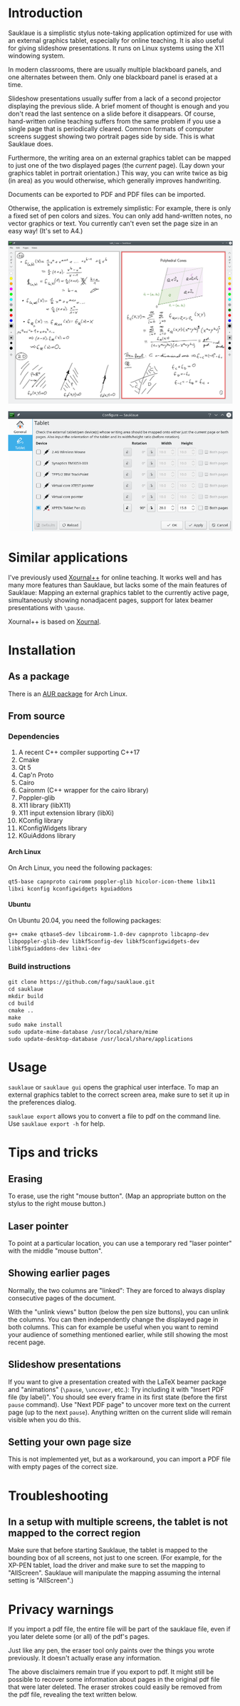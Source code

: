 # Introduction

Sauklaue is a simplistic stylus note-taking application optimized for use with an external graphics tablet, especially for online teaching. It is also useful for giving slideshow presentations. It runs on Linux systems using the X11 windowing system.

In modern classrooms, there are usually multiple blackboard panels, and one alternates between them. Only one blackboard panel is erased at a time.

Slideshow presentations usually suffer from a lack of a second projector displaying the previous slide. A brief moment of thought is enough and you don't read the last sentence on a slide before it disappears. Of course, hand-written online teaching suffers from the same problem if you use a single page that is periodically cleared. Common formats of computer screens suggest showing two portrait pages side by side. This is what Sauklaue does.

Furthermore, the writing area on an external graphics tablet can be mapped to just one of the two displayed pages (the _current_ page). (Lay down your graphics tablet in portrait orientation.) This way, you can write twice as big (in area) as you would otherwise, which generally improves handwriting.

Documents can be exported to PDF and PDF files can be imported.

Otherwise, the application is extremely simplistic: For example, there is only a fixed set of pen colors and sizes. You can only add hand-written notes, no vector graphics or text. You currently can't even set the page size in an easy way! (It's set to A4.)

![Screenshot](docs/screenshot1.png?raw=true)

![Screenshot](docs/screenshot2.png?raw=true)

# Similar applications

I've previously used [Xournal++](<https://xournalpp.github.io/>) for online teaching. It works well and has many more features than Sauklaue, but lacks some of the main features of Sauklaue: Mapping an external graphics tablet to the currently active page, simultaneously showing nonadjacent pages, support for latex beamer presentations with `\pause`.

Xournal++ is based on [Xournal](<https://sourceforge.net/projects/xournal/>).

# Installation

## As a package

There is an [AUR package](https://aur.archlinux.org/packages/sauklaue/) for Arch Linux.

## From source

### Dependencies

1. A recent C++ compiler supporting C++17
1. Cmake
1. Qt 5
1. Cap'n Proto
1. Cairo
1. Cairomm (C++ wrapper for the cairo library)
1. Poppler-glib
1. X11 library (libX11)
1. X11 input extension library (libXi)
1. KConfig library
1. KConfigWidgets library
1. KGuiAddons library

#### Arch Linux

On Arch Linux, you need the following packages:

```
qt5-base capnproto cairomm poppler-glib hicolor-icon-theme libx11 libxi kconfig kconfigwidgets kguiaddons
```

#### Ubuntu

On Ubuntu 20.04, you need the following packages:

```
g++ cmake qtbase5-dev libcairomm-1.0-dev capnproto libcapnp-dev libpoppler-glib-dev libkf5config-dev libkf5configwidgets-dev libkf5guiaddons-dev libxi-dev
```

### Build instructions

```
git clone https://github.com/fagu/sauklaue.git
cd sauklaue
mkdir build
cd build
cmake ..
make
sudo make install
sudo update-mime-database /usr/local/share/mime
sudo update-desktop-database /usr/local/share/applications
```

# Usage

`sauklaue` or `sauklaue gui` opens the graphical user interface. To map an external graphics tablet to the correct screen area, make sure to set it up in the preferences dialog.

`sauklaue export` allows you to convert a file to pdf on the command line. Use `sauklaue export -h` for help.

# Tips and tricks

## Erasing

To erase, use the right "mouse button". (Map an appropriate button on the stylus to the right mouse button.)

## Laser pointer

To point at a particular location, you can use a temporary red "laser pointer" with the middle "mouse button".

## Showing earlier pages

Normally, the two columns are "linked": They are forced to always display consecutive pages of the document.

With the "unlink views" button (below the pen size buttons), you can unlink the columns. You can then independently change the displayed page in both columns. This can for example be useful when you want to remind your audience of something mentioned earlier, while still showing the most recent page.

## Slideshow presentations

If you want to give a presentation created with the LaTeX beamer package and "animations" (`\pause`, `\uncover`, etc.): Try including it with "Insert PDF file (by label)". You should see every frame in its first state (before the first `pause` command). Use "Next PDF page" to uncover more text on the current page (up to the next `pause`). Anything written on the current slide will remain visible when you do this.

## Setting your own page size

This is not implemented yet, but as a workaround, you can import a PDF file with empty pages of the correct size.

# Troubleshooting

## In a setup with multiple screens, the tablet is not mapped to the correct region

Make sure that before starting Sauklaue, the tablet is mapped to the bounding box of all screens, not just to one screen. (For example, for the XP-PEN tablet, load the driver and make sure to set the mapping to "AllScreen". Sauklaue will manipulate the mapping assuming the internal setting is "AllScreen".)

# Privacy warnings
If you import a pdf file, the entire file will be part of the sauklaue file, even if you later delete some (or all) of the pdf's pages.

Just like any pen, the eraser tool only paints over the things you wrote previously. It doesn't actually erase any information.

The above disclaimers remain true if you export to pdf. It might still be possible to recover some information about pages in the original pdf file that were later deleted. The eraser strokes could easily be removed from the pdf file, revealing the text written below.
